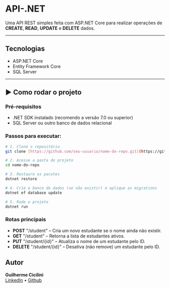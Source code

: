 # API-.NET

Uma API REST simples feita com ASP.NET Core para realizar operações de **CREATE**, **READ**, **UPDATE** e **DELETE** dados.

---

## Tecnologias

- ASP.NET Core
- Entity Framework Core
- SQL Server
---

## ▶ Como rodar o projeto

### Pré-requisitos

- .NET SDK instalado (recomendo a versão 7.0 ou superior)
- SQL Server ou outro banco de dados relacional

### Passos para executar:

```bash
# 1. Clone o repositório
git clone [https://github.com/seu-usuario/nome-do-repo.git](https://github.com/Cicilin1/backend-api-dotnet.git)

# 2. Acesse a pasta do projeto
cd nome-do-repo

# 3. Restaure os pacotes
dotnet restore

# 4. Crie o banco de dados (se não existir) e aplique as migrations
dotnet ef database update

# 5. Rode o projeto
dotnet run
```

### Rotas principais

- **POST**    "/student" – Cria um novo estudante se o nome ainda não existir.
- **GET**     "/student" – Retorna a lista de estudantes ativos.
- **PUT**     "/student/{id}" – Atualiza o nome de um estudante pelo ID.
- **DELETE**  "/student/{id}" – Desativa (não remove) um estudante pelo ID.


## Autor

**Guilherme Cicilini**  
[LinkedIn](https://www.linkedin.com/in/guilherme-cicilini/) • [Github](https://github.com/Cicilin1)

